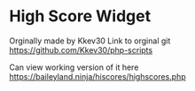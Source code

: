 High Score Widget
===========



Orginally made by Kkev30 Link to orginal git https://github.com/Kkev30/php-scripts

Can view working version of it here https://baileyland.ninja/hiscores/highscores.php
